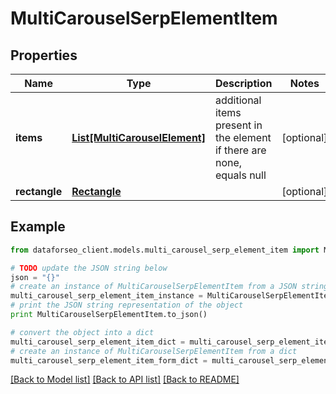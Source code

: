 # MultiCarouselSerpElementItem


## Properties

Name | Type | Description | Notes
------------ | ------------- | ------------- | -------------
**items** | [**List[MultiCarouselElement]**](MultiCarouselElement.md) | additional items present in the element if there are none, equals null | [optional] 
**rectangle** | [**Rectangle**](Rectangle.md) |  | [optional] 

## Example

```python
from dataforseo_client.models.multi_carousel_serp_element_item import MultiCarouselSerpElementItem

# TODO update the JSON string below
json = "{}"
# create an instance of MultiCarouselSerpElementItem from a JSON string
multi_carousel_serp_element_item_instance = MultiCarouselSerpElementItem.from_json(json)
# print the JSON string representation of the object
print MultiCarouselSerpElementItem.to_json()

# convert the object into a dict
multi_carousel_serp_element_item_dict = multi_carousel_serp_element_item_instance.to_dict()
# create an instance of MultiCarouselSerpElementItem from a dict
multi_carousel_serp_element_item_form_dict = multi_carousel_serp_element_item.from_dict(multi_carousel_serp_element_item_dict)
```
[[Back to Model list]](../README.md#documentation-for-models) [[Back to API list]](../README.md#documentation-for-api-endpoints) [[Back to README]](../README.md)


